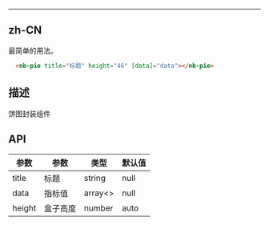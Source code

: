 ---


## zh-CN

最简单的用法。

```HTML
  <nb-pie title="标题" height="46" [data]="data"></nb-pie>
```

## 描述
 饼图封装组件

## API


|    参数     | 参数 | 类型 |  默认值 |
| ---------- | --- |---- | --- |
| title |  标题 | string | null |
| data  |  指标值 | array<> | null |
| height  |  盒子高度 | number |auto  |

